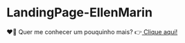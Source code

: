 # LandingPage-EllenMarin
  &#x2764;&#x1F970; Quer me conhecer um pouquinho mais? &#x1F449;<a href="https://ellenmarin.github.io/LandingPage-EllenMarin/" target="_blank"> Clique aqui!</a>
